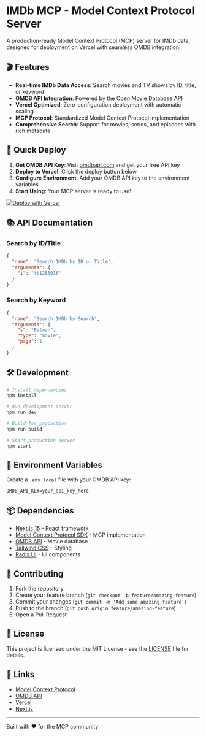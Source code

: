 # IMDb MCP - Model Context Protocol Server

A production-ready Model Context Protocol (MCP) server for IMDb data, designed for deployment on Vercel with seamless OMDB integration.

## 🎬 Features

- **Real-time IMDb Data Access**: Search movies and TV shows by ID, title, or keyword
- **OMDB API Integration**: Powered by the Open Movie Database API
- **Vercel Optimized**: Zero-configuration deployment with automatic scaling
- **MCP Protocol**: Standardized Model Context Protocol implementation
- **Comprehensive Search**: Support for movies, series, and episodes with rich metadata

## 🚀 Quick Deploy

1. **Get OMDB API Key**: Visit [omdbapi.com](https://omdbapi.com) and get your free API key
2. **Deploy to Vercel**: Click the deploy button below
3. **Configure Environment**: Add your OMDB API key to the environment variables
4. **Start Using**: Your MCP server is ready to use!

[![Deploy with Vercel](https://vercel.com/button)](https://vercel.com/new/clone?repository-url=https://github.com/your-username/imdb-mcp-vercel)

## 📚 API Documentation

### Search by ID/Title
```json
{
  "name": "Search IMDb by ID or Title",
  "arguments": {
    "i": "tt1285016"
  }
}
```

### Search by Keyword
```json
{
  "name": "Search IMDb by Search",
  "arguments": {
    "s": "Batman",
    "type": "movie",
    "page": 1
  }
}
```

## 🛠️ Development

```bash
# Install dependencies
npm install

# Run development server
npm run dev

# Build for production
npm run build

# Start production server
npm start
```

## 🔧 Environment Variables

Create a `.env.local` file with your OMDB API key:

```env
OMDB_API_KEY=your_api_key_here
```

## 📦 Dependencies

- [Next.js 15](https://nextjs.org/) - React framework
- [Model Context Protocol SDK](https://github.com/modelcontextprotocol/sdk) - MCP implementation
- [OMDB API](https://omdbapi.com/) - Movie database
- [Tailwind CSS](https://tailwindcss.com/) - Styling
- [Radix UI](https://www.radix-ui.com/) - UI components

## 🤝 Contributing

1. Fork the repository
2. Create your feature branch (`git checkout -b feature/amazing-feature`)
3. Commit your changes (`git commit -m 'Add some amazing feature'`)
4. Push to the branch (`git push origin feature/amazing-feature`)
5. Open a Pull Request

## 📄 License

This project is licensed under the MIT License - see the [LICENSE](LICENSE) file for details.

## 🔗 Links

- [Model Context Protocol](https://modelcontextprotocol.io/)
- [OMDB API](https://omdbapi.com/)
- [Vercel](https://vercel.com/)
- [Next.js](https://nextjs.org/)

---

Built with ❤️ for the MCP community
